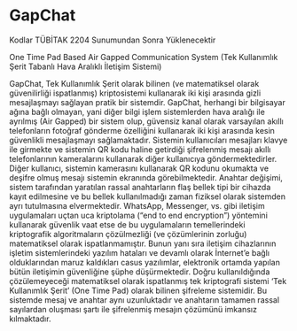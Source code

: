 # GapChat
Kodlar TÜBİTAK 2204 Sunumundan Sonra Yüklenecektir

One Time Pad Based Air Gapped Communication System (Tek Kullanımlık Şerit Tabanlı Hava Aralıklı İletişim Sistemi)

GapChat, Tek Kullanımlık Şerit olarak bilinen (ve matematiksel olarak güvenilirliği
ispatlanmış) kriptosistemi kullanarak iki kişi arasında gizli mesajlaşmayı sağlayan pratik bir
sistemdir. GapChat, herhangi bir bilgisayar ağına bağlı olmayan, yani diğer bilgi işlem
sistemlerden hava aralığı ile ayrılmış (Air Gapped) bir sistem olup, güvensiz kanal olarak
varsayılan akıllı telefonların fotoğraf gönderme özelliğini kullanarak iki kişi arasında kesin
güvenlikli mesajlaşmayı sağlamaktadır.
Sistemin kullanıcıları mesajları klavye ile girmekte ve sistemin QR kodu haline getirdiği
şifrelenmiş mesajı akıllı telefonlarının kameralarını kullanarak diğer kullanıcıya
göndermektedirler. Diğer kullanıcı, sistemin kamerasını kullanarak QR kodunu okumakta ve
deşifre olmuş mesajı sistemin ekranında görebilmektedir. Anahtar değişimi, sistem
tarafından yaratılan rassal anahtarların flaş bellek tipi bir cihazda kayıt edilmesine ve bu
bellek kullanılmadığı zaman fiziksel olarak sistemden ayrı tutulmasına elvermektedir.
WhatsApp, Messenger, vs. gibi iletişim uygulamaları uçtan uca kriptolama (“end to end
encryption”) yöntemini kullanarak güvenlik vaat etse de bu uygulamaların temellerindeki
kriptografik algoritmaların çözülmezliği (ve çözümlerinin zorluğu) matematiksel olarak
ispatlanmamıştır. Bunun yanı sıra iletişim cihazlarının işletim sistemlerindeki yazılım hataları
ve devamlı olarak İnternet’e bağlı olduklarından maruz kaldıkları casus yazılımlar, elektronik
ortamda yapılan bütün iletişimin güvenliğine şüphe düşürmektedir.
Doğru kullanıldığında çözülemeyeceği matematiksel olarak ispatlanmış tek kriptografi
sistemi ‘Tek Kullanımlık Şerit’ (One Time Pad) olarak bilinen şifreleme sistemidir. Bu
sistemde mesaj ve anahtar aynı uzunluktadır ve anahtarın tamamen rassal sayılardan
oluşması şartı ile şifrelenmiş mesajın çözümünü imkansız kılmaktadır.


